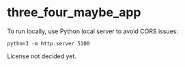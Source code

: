 # three_four_maybe_app

To run locally, use Python local server to avoid CORS issues:

`python3 -m http.server 5100`

License not decided yet.